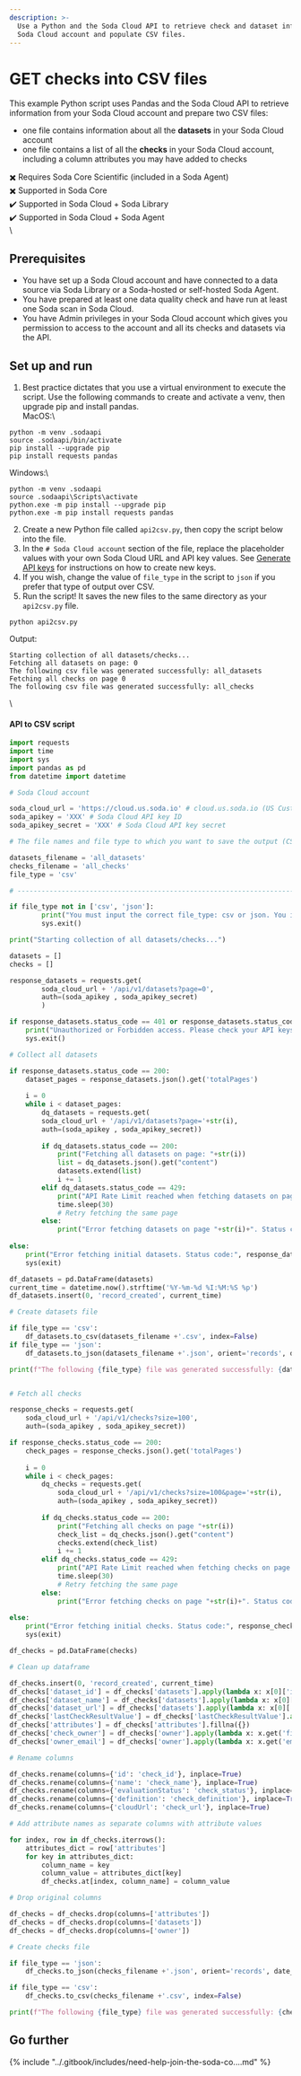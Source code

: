 ```yaml
---
description: >-
  Use a Python and the Soda Cloud API to retrieve check and dataset info from a
  Soda Cloud account and populate CSV files.
---
```


# GET checks into CSV files

This example Python script uses Pandas and the Soda Cloud API to retrieve information from your Soda Cloud account and prepare two CSV files:

* one file contains information about all the **datasets** in your Soda Cloud account
* one file contains a list of all the **checks** in your Soda Cloud account, including a column attributes you may have added to checks

✖️    Requires Soda Core Scientific (included in a Soda Agent)\
✖️    Supported in Soda Core\
✔️    Supported in Soda Cloud + Soda Library\
✔️    Supported in Soda Cloud + Soda Agent\
\


## Prerequisites

* You have set up a Soda Cloud account and have connected to a data source via Soda Library or a Soda-hosted or self-hosted Soda Agent.
* You have prepared at least one data quality check and have run at least one Soda scan in Soda Cloud.
* You have Admin privileges in your Soda Cloud account which gives you permission to access to the account and all its checks and datasets via the API.

## Set up and run

1. Best practice dictates that you use a virtual environment to execute the script. Use the following commands to create and activate a venv, then upgrade pip and install pandas.\
   MacOS:\


```shell
python -m venv .sodaapi 
source .sodaapi/bin/activate 
pip install --upgrade pip  
pip install requests pandas
```

Windows:\


```shell
python -m venv .sodaapi
source .sodaapi\Scripts\activate
python.exe -m pip install --upgrade pip
python.exe -m pip install requests pandas
```

2. Create a new Python file called `api2csv.py`, then copy the script below into the file.
3. In the `# Soda Cloud account` section of the file, replace the placeholder values with your own Soda Cloud URL and API key values. See [Generate API keys](../use-case-guides/api-keys.md) for instructions on how to create new keys.
4. If you wish, change the value of `file_type` in the script to `json` if you prefer that type of output over CSV.
5. Run the script! It saves the new files to the same directory as your `api2csv.py` file.

```shell
python api2csv.py
```

Output:

```shell
Starting collection of all datasets/checks...
Fetching all datasets on page: 0
The following csv file was generated successfully: all_datasets
Fetching all checks on page 0
The following csv file was generated successfully: all_checks
```

\


#### API to CSV script

```python
import requests
import time
import sys
import pandas as pd
from datetime import datetime

# Soda Cloud account 

soda_cloud_url = 'https://cloud.us.soda.io' # cloud.us.soda.io (US Customers) or cloud.soda.io (EU Customers)
soda_apikey = 'XXX' # Soda Cloud API key ID 
soda_apikey_secret = 'XXX' # Soda Cloud API key secret

# The file names and file type to which you want to save the output (CSV or JSON)

datasets_filename = 'all_datasets'
checks_filename = 'all_checks'
file_type = 'csv'

# ------------------------------------------------------------------------------

if file_type not in ['csv', 'json']:
        print("You must input the correct file_type: csv or json. You input "+file_type)
        sys.exit()

print("Starting collection of all datasets/checks...")

datasets = []
checks = []

response_datasets = requests.get(
        soda_cloud_url + '/api/v1/datasets?page=0', 
        auth=(soda_apikey , soda_apikey_secret)
        )

if response_datasets.status_code == 401 or response_datasets.status_code == 403:
    print("Unauthorized or Forbidden access. Please check your API keys and/or permissions in Soda.")
    sys.exit()

# Collect all datasets

if response_datasets.status_code == 200:
    dataset_pages = response_datasets.json().get('totalPages')
    
    i = 0
    while i < dataset_pages:
        dq_datasets = requests.get(
        soda_cloud_url + '/api/v1/datasets?page='+str(i), 
        auth=(soda_apikey , soda_apikey_secret))
        
        if dq_datasets.status_code == 200:
            print("Fetching all datasets on page: "+str(i))
            list = dq_datasets.json().get("content")
            datasets.extend(list)
            i += 1
        elif dq_datasets.status_code == 429:
            print("API Rate Limit reached when fetching datasets on page: " +str(i)+ ". Pausing for 30 seconds.")
            time.sleep(30)
            # Retry fetching the same page
        else:
            print("Error fetching datasets on page "+str(i)+". Status code:", dq_datasets.status_code)
        
else:
    print("Error fetching initial datasets. Status code:", response_datasets.status_code)
    sys(exit)

df_datasets = pd.DataFrame(datasets)
current_time = datetime.now().strftime('%Y-%m-%d %I:%M:%S %p')
df_datasets.insert(0, 'record_created', current_time)

# Create datasets file

if file_type == 'csv':
    df_datasets.to_csv(datasets_filename +'.csv', index=False)
if file_type == 'json':
    df_datasets.to_json(datasets_filename +'.json', orient='records', date_format='iso', lines=False)

print(f"The following {file_type} file was generated successfully: {datasets_filename}")


# Fetch all checks

response_checks = requests.get(
    soda_cloud_url + '/api/v1/checks?size=100', 
    auth=(soda_apikey , soda_apikey_secret))

if response_checks.status_code == 200:
    check_pages = response_checks.json().get('totalPages')
    
    i = 0
    while i < check_pages:
        dq_checks = requests.get(
            soda_cloud_url + '/api/v1/checks?size=100&page='+str(i), 
            auth=(soda_apikey , soda_apikey_secret))
        
        if dq_checks.status_code == 200:
            print("Fetching all checks on page "+str(i))
            check_list = dq_checks.json().get("content")
            checks.extend(check_list)
            i += 1 
        elif dq_checks.status_code == 429:
            print("API Rate Limit reached when fetching checks on page: " +str(i)+ ". Pausing for 30 seconds.")
            time.sleep(30)
            # Retry fetching the same page
        else:
            print("Error fetching checks on page "+str(i)+". Status code:", dq_checks.status_code)
        
else:
    print("Error fetching initial checks. Status code:", response_checks.status_code)
    sys(exit)

df_checks = pd.DataFrame(checks)

# Clean up dataframe

df_checks.insert(0, 'record_created', current_time)
df_checks['dataset_id'] = df_checks['datasets'].apply(lambda x: x[0]['id'] if x else None)
df_checks['dataset_name'] = df_checks['datasets'].apply(lambda x: x[0]['name'] if x else None)
df_checks['dataset_url'] = df_checks['datasets'].apply(lambda x: x[0]['cloudUrl'] if x else None)
df_checks['lastCheckResultValue'] = df_checks['lastCheckResultValue'].apply(lambda x: x.get('value') if isinstance(x, dict) and 'value' in x else (x.get('valueLabel') if isinstance(x, dict) and 'valueLabel' in x else x))
df_checks['attributes'] = df_checks['attributes'].fillna({})
df_checks['check_owner'] = df_checks['owner'].apply(lambda x: x.get('firstName', '') + ' ' + x.get('lastName', '') if isinstance(x, dict) else '')
df_checks['owner_email'] = df_checks['owner'].apply(lambda x: x.get('email', '') if isinstance(x, dict) else '')

# Rename columns

df_checks.rename(columns={'id': 'check_id'}, inplace=True)
df_checks.rename(columns={'name': 'check_name'}, inplace=True)
df_checks.rename(columns={'evaluationStatus': 'check_status'}, inplace=True)
df_checks.rename(columns={'definition': 'check_definition'}, inplace=True)
df_checks.rename(columns={'cloudUrl': 'check_url'}, inplace=True)

# Add attribute names as separate columns with attribute values

for index, row in df_checks.iterrows():
    attributes_dict = row['attributes']
    for key in attributes_dict:
        column_name = key
        column_value = attributes_dict[key]
        df_checks.at[index, column_name] = column_value

# Drop original columns

df_checks = df_checks.drop(columns=['attributes'])
df_checks = df_checks.drop(columns=['datasets'])
df_checks = df_checks.drop(columns=['owner'])

# Create checks file

if file_type == 'json':
    df_checks.to_json(checks_filename +'.json', orient='records', date_format='iso', lines=False)

if file_type == 'csv':
    df_checks.to_csv(checks_filename +'.csv', index=False)

print(f"The following {file_type} file was generated successfully: {checks_filename}")
```

## Go further

{% include "../.gitbook/includes/need-help-join-the-soda-co....md" %}

